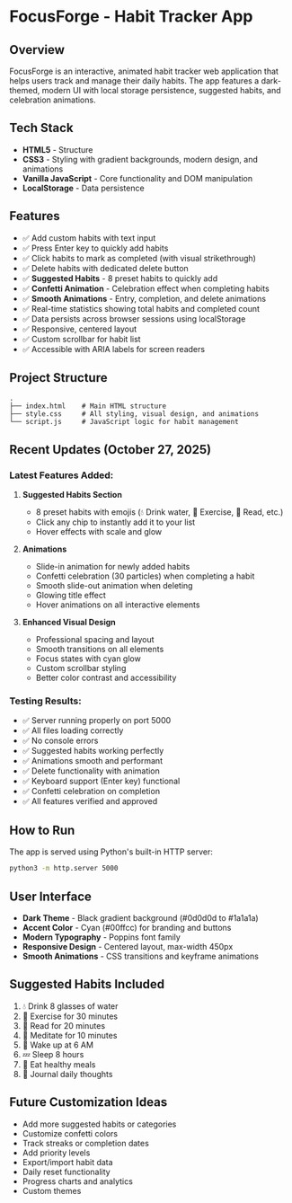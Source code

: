 # FocusForge - Habit Tracker App

## Overview
FocusForge is an interactive, animated habit tracker web application that helps users track and manage their daily habits. The app features a dark-themed, modern UI with local storage persistence, suggested habits, and celebration animations.

## Tech Stack
- **HTML5** - Structure
- **CSS3** - Styling with gradient backgrounds, modern design, and animations
- **Vanilla JavaScript** - Core functionality and DOM manipulation
- **LocalStorage** - Data persistence

## Features
- ✅ Add custom habits with text input
- ✅ Press Enter key to quickly add habits
- ✅ Click habits to mark as completed (with visual strikethrough)
- ✅ Delete habits with dedicated delete button
- ✅ **Suggested Habits** - 8 preset habits to quickly add
- ✅ **Confetti Animation** - Celebration effect when completing habits
- ✅ **Smooth Animations** - Entry, completion, and delete animations
- ✅ Real-time statistics showing total habits and completed count
- ✅ Data persists across browser sessions using localStorage
- ✅ Responsive, centered layout
- ✅ Custom scrollbar for habit list
- ✅ Accessible with ARIA labels for screen readers

## Project Structure
```
.
├── index.html    # Main HTML structure
├── style.css     # All styling, visual design, and animations
└── script.js     # JavaScript logic for habit management
```

## Recent Updates (October 27, 2025)

### Latest Features Added:
1. **Suggested Habits Section**
   - 8 preset habits with emojis (💧 Drink water, 🏃 Exercise, 📖 Read, etc.)
   - Click any chip to instantly add it to your list
   - Hover effects with scale and glow

2. **Animations**
   - Slide-in animation for newly added habits
   - Confetti celebration (30 particles) when completing a habit
   - Smooth slide-out animation when deleting
   - Glowing title effect
   - Hover animations on all interactive elements

3. **Enhanced Visual Design**
   - Professional spacing and layout
   - Smooth transitions on all elements
   - Focus states with cyan glow
   - Custom scrollbar styling
   - Better color contrast and accessibility

### Testing Results:
- ✅ Server running properly on port 5000
- ✅ All files loading correctly
- ✅ No console errors
- ✅ Suggested habits working perfectly
- ✅ Animations smooth and performant
- ✅ Delete functionality with animation
- ✅ Keyboard support (Enter key) functional
- ✅ Confetti celebration on completion
- ✅ All features verified and approved

## How to Run
The app is served using Python's built-in HTTP server:
```bash
python3 -m http.server 5000
```

## User Interface
- **Dark Theme** - Black gradient background (#0d0d0d to #1a1a1a)
- **Accent Color** - Cyan (#00ffcc) for branding and buttons
- **Modern Typography** - Poppins font family
- **Responsive Design** - Centered layout, max-width 450px
- **Smooth Animations** - CSS transitions and keyframe animations

## Suggested Habits Included
1. 💧 Drink 8 glasses of water
2. 🏃 Exercise for 30 minutes
3. 📖 Read for 20 minutes
4. 🧘 Meditate for 10 minutes
5. 🌅 Wake up at 6 AM
6. 💤 Sleep 8 hours
7. 🥗 Eat healthy meals
8. 📝 Journal daily thoughts

## Future Customization Ideas
- Add more suggested habits or categories
- Customize confetti colors
- Track streaks or completion dates
- Add priority levels
- Export/import habit data
- Daily reset functionality
- Progress charts and analytics
- Custom themes
